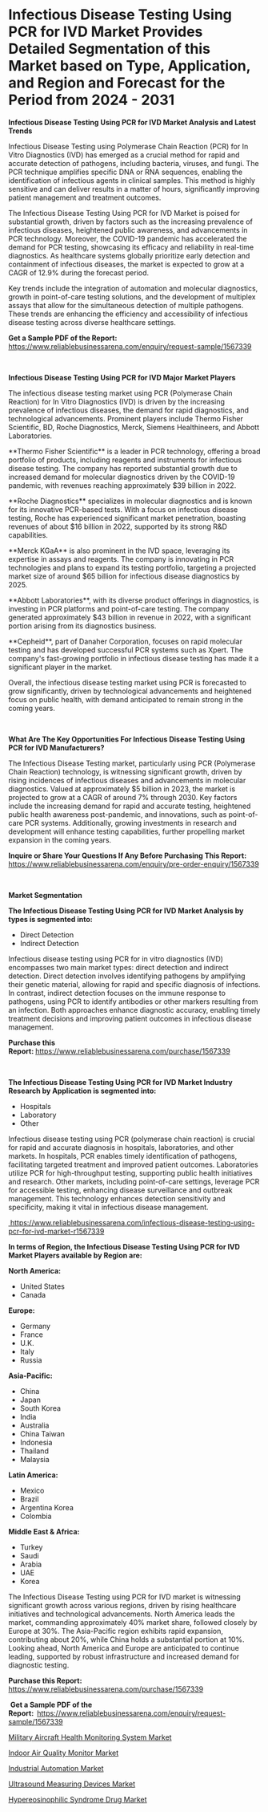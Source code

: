 <p><h1>Infectious Disease Testing Using PCR for IVD Market Provides Detailed Segmentation of this Market based on Type, Application, and Region and Forecast for the Period from 2024 - 2031</h1></p><p><strong>Infectious Disease Testing Using PCR for IVD Market Analysis and Latest Trends</strong></p>
<p><p>Infectious Disease Testing using Polymerase Chain Reaction (PCR) for In Vitro Diagnostics (IVD) has emerged as a crucial method for rapid and accurate detection of pathogens, including bacteria, viruses, and fungi. The PCR technique amplifies specific DNA or RNA sequences, enabling the identification of infectious agents in clinical samples. This method is highly sensitive and can deliver results in a matter of hours, significantly improving patient management and treatment outcomes.</p><p>The Infectious Disease Testing Using PCR for IVD Market is poised for substantial growth, driven by factors such as the increasing prevalence of infectious diseases, heightened public awareness, and advancements in PCR technology. Moreover, the COVID-19 pandemic has accelerated the demand for PCR testing, showcasing its efficacy and reliability in real-time diagnostics. As healthcare systems globally prioritize early detection and containment of infectious diseases, the market is expected to grow at a CAGR of 12.9% during the forecast period. </p><p>Key trends include the integration of automation and molecular diagnostics, growth in point-of-care testing solutions, and the development of multiplex assays that allow for the simultaneous detection of multiple pathogens. These trends are enhancing the efficiency and accessibility of infectious disease testing across diverse healthcare settings.</p></p>
<p><strong>Get a Sample PDF of the Report:&nbsp;</strong> <a href="https://www.reliablebusinessarena.com/enquiry/request-sample/1567339">https://www.reliablebusinessarena.com/enquiry/request-sample/1567339</a></p>
<p>&nbsp;</p>
<p><strong>Infectious Disease Testing Using PCR for IVD Major Market Players</strong></p>
<p><p>The infectious disease testing market using PCR (Polymerase Chain Reaction) for In Vitro Diagnostics (IVD) is driven by the increasing prevalence of infectious diseases, the demand for rapid diagnostics, and technological advancements. Prominent players include Thermo Fisher Scientific, BD, Roche Diagnostics, Merck, Siemens Healthineers, and Abbott Laboratories.</p><p>**Thermo Fisher Scientific** is a leader in PCR technology, offering a broad portfolio of products, including reagents and instruments for infectious disease testing. The company has reported substantial growth due to increased demand for molecular diagnostics driven by the COVID-19 pandemic, with revenues reaching approximately $39 billion in 2022.</p><p>**Roche Diagnostics** specializes in molecular diagnostics and is known for its innovative PCR-based tests. With a focus on infectious disease testing, Roche has experienced significant market penetration, boasting revenues of about $16 billion in 2022, supported by its strong R&D capabilities.</p><p>**Merck KGaA** is also prominent in the IVD space, leveraging its expertise in assays and reagents. The company is innovating in PCR technologies and plans to expand its testing portfolio, targeting a projected market size of around $65 billion for infectious disease diagnostics by 2025.</p><p>**Abbott Laboratories**, with its diverse product offerings in diagnostics, is investing in PCR platforms and point-of-care testing. The company generated approximately $43 billion in revenue in 2022, with a significant portion arising from its diagnostics business.</p><p>**Cepheid**, part of Danaher Corporation, focuses on rapid molecular testing and has developed successful PCR systems such as Xpert. The company's fast-growing portfolio in infectious disease testing has made it a significant player in the market.</p><p>Overall, the infectious disease testing market using PCR is forecasted to grow significantly, driven by technological advancements and heightened focus on public health, with demand anticipated to remain strong in the coming years.</p></p>
<p>&nbsp;</p>
<p><strong>What Are The Key Opportunities For Infectious Disease Testing Using PCR for IVD Manufacturers?</strong></p>
<p><p>The Infectious Disease Testing market, particularly using PCR (Polymerase Chain Reaction) technology, is witnessing significant growth, driven by rising incidences of infectious diseases and advancements in molecular diagnostics. Valued at approximately $5 billion in 2023, the market is projected to grow at a CAGR of around 7% through 2030. Key factors include the increasing demand for rapid and accurate testing, heightened public health awareness post-pandemic, and innovations, such as point-of-care PCR systems. Additionally, growing investments in research and development will enhance testing capabilities, further propelling market expansion in the coming years.</p></p>
<p><strong>Inquire or Share Your Questions If Any Before Purchasing This Report:</strong> <a href="https://www.reliablebusinessarena.com/enquiry/pre-order-enquiry/1567339">https://www.reliablebusinessarena.com/enquiry/pre-order-enquiry/1567339</a></p>
<p>&nbsp;</p>
<p><strong>Market Segmentation</strong></p>
<p><strong>The Infectious Disease Testing Using PCR for IVD Market Analysis by types is segmented into:</strong></p>
<p><ul><li>Direct Detection</li><li>Indirect Detection</li></ul></p>
<p><p>Infectious disease testing using PCR for in vitro diagnostics (IVD) encompasses two main market types: direct detection and indirect detection. Direct detection involves identifying pathogens by amplifying their genetic material, allowing for rapid and specific diagnosis of infections. In contrast, indirect detection focuses on the immune response to pathogens, using PCR to identify antibodies or other markers resulting from an infection. Both approaches enhance diagnostic accuracy, enabling timely treatment decisions and improving patient outcomes in infectious disease management.</p></p>
<p><strong>Purchase this Report:&nbsp;</strong><a href="https://www.reliablebusinessarena.com/purchase/1567339">https://www.reliablebusinessarena.com/purchase/1567339</a></p>
<p>&nbsp;</p>
<p><strong>The Infectious Disease Testing Using PCR for IVD Market Industry Research by Application is segmented into:</strong></p>
<p><ul><li>Hospitals</li><li>Laboratory</li><li>Other</li></ul></p>
<p><p>Infectious disease testing using PCR (polymerase chain reaction) is crucial for rapid and accurate diagnosis in hospitals, laboratories, and other markets. In hospitals, PCR enables timely identification of pathogens, facilitating targeted treatment and improved patient outcomes. Laboratories utilize PCR for high-throughput testing, supporting public health initiatives and research. Other markets, including point-of-care settings, leverage PCR for accessible testing, enhancing disease surveillance and outbreak management. This technology enhances detection sensitivity and specificity, making it vital in infectious disease management.</p></p>
<p><a href="https://www.reliablebusinessarena.com/infectious-disease-testing-using-pcr-for-ivd-market-r1567339">&nbsp;https://www.reliablebusinessarena.com/infectious-disease-testing-using-pcr-for-ivd-market-r1567339</a></p>
<p><strong>In terms of Region, the Infectious Disease Testing Using PCR for IVD Market Players available by Region are:</strong></p>
<p>
    <p> <strong> North America: </strong>
        <ul>
            <li>United States</li>
            <li>Canada</li>
        </ul>
        </p> 
    <p> <strong> Europe: </strong>
        <ul>
            <li>Germany</li>
            <li>France</li>
            <li>U.K.</li>
            <li>Italy</li>
            <li>Russia</li>
        </ul>
        </p> 
    <p> <strong> Asia-Pacific: </strong>
        <ul>
            <li>China</li>
            <li>Japan</li>
            <li>South Korea</li>
            <li>India</li>
            <li>Australia</li>
            <li>China Taiwan</li>
            <li>Indonesia</li>
            <li>Thailand</li>
            <li>Malaysia</li>
        </ul>
        </p> 
    <p> <strong> Latin America: </strong>
        <ul>
            <li>Mexico</li>
            <li>Brazil</li>
            <li>Argentina Korea</li>
            <li>Colombia</li>
        </ul>
        </p> 
    <p> <strong> Middle East & Africa: </strong>
        <ul>
            <li>Turkey</li>
            <li>Saudi</li>
            <li>Arabia</li>
            <li>UAE</li>
            <li>Korea</li>
        </ul>
    </p>
    </p>
<p><p>The Infectious Disease Testing using PCR for IVD market is witnessing significant growth across various regions, driven by rising healthcare initiatives and technological advancements. North America leads the market, commanding approximately 40% market share, followed closely by Europe at 30%. The Asia-Pacific region exhibits rapid expansion, contributing about 20%, while China holds a substantial portion at 10%. Looking ahead, North America and Europe are anticipated to continue leading, supported by robust infrastructure and increased demand for diagnostic testing.</p></p>
<p><strong>Purchase this Report: </strong><a href="https://www.reliablebusinessarena.com/purchase/1567339">https://www.reliablebusinessarena.com/purchase/1567339</a></p>
<p>&nbsp;<strong>Get a Sample PDF of the Report:&nbsp;&nbsp;</strong><a href="https://www.reliablebusinessarena.com/enquiry/request-sample/1567339">https://www.reliablebusinessarena.com/enquiry/request-sample/1567339</a></p>
<p><strong></strong></p>
<p><p><a href="https://medium.com/@thomaselmes2022/what-innovations-are-shaping-the-military-aircraft-health-monitoring-system-market-58e017742b14">Military Aircraft Health Monitoring System Market</a></p><p><a href="https://www.linkedin.com/pulse/global-indoor-air-quality-monitor-market-analysis-trends-mp1hf?trackingId=SPGRzUE3R3ufpd4TqyQN%2Bw%3D%3D">Indoor Air Quality Monitor Market</a></p><p><a href="https://www.linkedin.com/pulse/global-industrial-automation-market-trends-insights-growth-0xx5f?trackingId=GrXs6%2Bp3QTKP8H3nrktBCQ%3D%3D">Industrial Automation Market</a></p><p><a href="https://issuu.com/reportprime-2/docs/ultrasound-measuring-devices-market_17c1499ef0c97c">Ultrasound Measuring Devices Market</a></p><p><a href="https://medium.com/@thomaselmes2022/booming-hypereosinophilic-syndrome-drug-market-sector-market-analysis-and-growth-projections-till-9c2f0524d049?postPublishedType=repub">Hypereosinophilic Syndrome Drug Market</a></p></p>